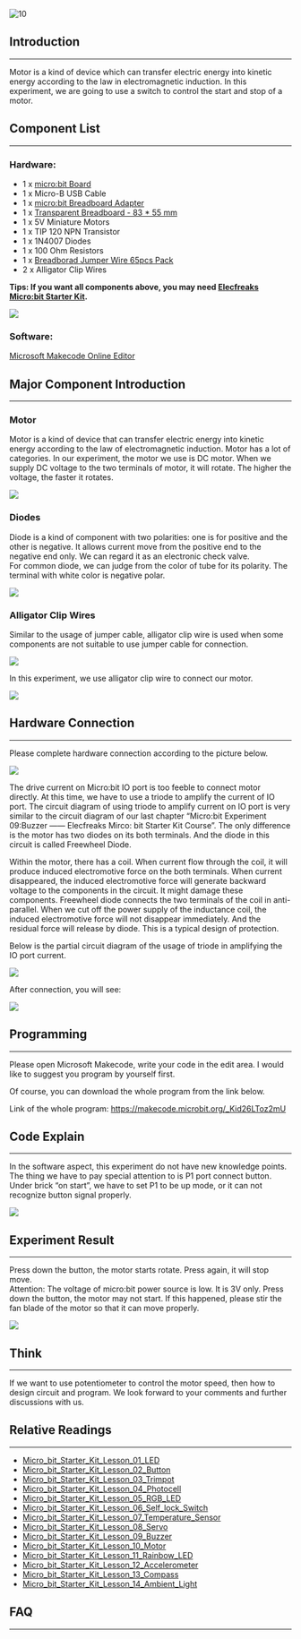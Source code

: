 ![10](https://i.imgur.com/8KZyoCy.jpg)

## Introduction  
---  

Motor is a kind of device which can transfer electric energy into kinetic energy according to the law in electromagnetic induction. In this experiment, we are going to use a switch to control the start and stop of a motor.   


## Component List  
---  

### Hardware:  

- 1 x [micro:bit Board](http://www.elecfreaks.com/estore/bbc-micro-bit-board-for-coding-programming.html)  
- 1 x Micro-B USB Cable  
- 1 x [micro:bit Breadboard Adapter](http://www.elecfreaks.com/estore/microbit-breadboard-adapter.html)  
- 1 x [Transparent Breadboard - 83 * 55 mm](http://www.elecfreaks.com/estore/transparent-breadboard-83-55-mm.html)  
- 1 x 5V Miniature Motors  
- 1 x TIP 120 NPN Transistor  
- 1 x 1N4007 Diodes  
- 1 x 100 Ohm Resistors  
- 1 x [Breadborad Jumper Wire 65pcs Pack](http://www.elecfreaks.com/estore/breadborad-jumper-wire-65pcs-pack.html)  
- 2 x Alligator Clip Wires  

**Tips: If you want all components above, you may need [Elecfreaks Micro:bit Starter Kit](http://www.elecfreaks.com/estore/elecfreaks-micro-bit-starter-kit-795.html).**  

![](https://i.imgur.com/W4tseua.jpg)  

### Software:  

[Microsoft Makecode Online Editor ](https://makecode.microbit.org/)  


## Major Component Introduction  
---  

### Motor  

Motor is a kind of device that can transfer electric energy into kinetic energy according to the law of electromagnetic induction. Motor has a lot of categories. In our experiment, the motor we use is DC motor. When we supply DC voltage to the two terminals of motor, it will rotate. The higher the voltage, the faster it rotates.  

![](https://i.imgur.com/JesPIk4.jpg)  

### Diodes  

Diode is a kind of component with two polarities: one is for positive and the other is negative. It allows current move from the positive end to the negative end only. We can regard it as an electronic check valve.   
For common diode, we can judge from the color of tube for its polarity. The terminal with white color is negative polar.  

![](https://i.imgur.com/b1g3bBJ.jpg)   

### Alligator Clip Wires  

Similar to the usage of jumper cable, alligator clip wire is used when some components are not suitable to use jumper cable for connection.    

![](https://i.imgur.com/EfkdKmY.jpg)  

In this experiment, we use alligator clip wire to connect our motor.   

![](https://i.imgur.com/Oj1aUaf.jpg)  


## Hardware Connection      
---  

Please complete hardware connection according to the picture below.  

![](https://i.imgur.com/2MZA7bj.jpg)  

The drive current on Micro:bit IO port is too feeble to connect motor directly. At this time, we have to use a triode to amplify the current of IO port.  The circuit diagram of using triode to amplify current on IO port is very similar to the circuit diagram of our last chapter “Micro:bit Experiment 09:Buzzer —— Elecfreaks Mirco: bit Starter Kit Course”. The only difference is the motor has two diodes on its both terminals. And the diode in this circuit is called Freewheel Diode.   

Within the motor, there has a coil. When current flow through the coil, it will produce induced electromotive force on the both terminals. When current disappeared, the induced electromotive force will generate backward voltage to the components in the circuit. It might damage these components. Freewheel diode connects the two terminals of the coil in anti-parallel. When we cut off the power supply of the inductance coil, the induced electromotive force will not disappear immediately. And the residual force will release by diode.   This is a typical design of protection.     

Below is the partial circuit diagram of the usage of triode in amplifying the IO port current.   

![](https://i.imgur.com/e4YL3hx.jpg)  

After connection, you will see:   

![](https://i.imgur.com/RwH4uNp.jpg)   


## Programming    
---  

Please open Microsoft Makecode, write your code in the edit area. I would like to suggest you program by yourself first.   

Of course, you can download the whole program from the link below.  

Link of the whole program: https://makecode.microbit.org/_Kid26LToz2mU  


## Code Explain    
---  

In the software aspect, this experiment do not have new knowledge points. The thing we have to pay special attention to is P1 port connect button. Under brick “on start”, we have to set P1 to be up mode, or it can not recognize button signal properly.   

![](https://i.imgur.com/7lkYPlA.jpg)  


## Experiment Result  
---  

Press down the button, the motor starts rotate. Press again, it will stop move.   
Attention: The voltage of micro:bit power source is low. It is 3V only. Press down the button, the motor may not start. If this happened, please stir the fan blade of the motor so that it can move properly.   

![](https://i.imgur.com/UeWUgLi.gif)  


## Think  
---  

If we want to use potentiometer to control the motor speed, then how to design circuit and program. We look forward to your comments and further discussions with us.     


## Relative Readings   
---

- [Micro_bit_Starter_Kit_Lesson_01_LED](/Micro_bit_Starter_Kit_Lesson_01_LED/)  
- [Micro_bit_Starter_Kit_Lesson_02_Button](/Micro_bit_Starter_Kit_Lesson_02_Button/)  
- [Micro_bit_Starter_Kit_Lesson_03_Trimpot](/Micro_bit_Starter_Kit_Lesson_03_Trimpot/)  
- [Micro_bit_Starter_Kit_Lesson_04_Photocell](/Micro_bit_Starter_Kit_Lesson_04_Photocell/)  
- [Micro_bit_Starter_Kit_Lesson_05_RGB_LED](/Micro_bit_Starter_Kit_Lesson_05_RGB_LED/)  
- [Micro_bit_Starter_Kit_Lesson_06_Self_lock_Switch](/Micro_bit_Starter_Kit_Lesson_06_Self_lock_Switch/)  
- [Micro_bit_Starter_Kit_Lesson_07_Temperature_Sensor](/Micro_bit_Starter_Kit_Lesson_07_Temperature_Sensor/)  
- [Micro_bit_Starter_Kit_Lesson_08_Servo](/Micro_bit_Starter_Kit_Lesson_08_Servo/)  
- [Micro_bit_Starter_Kit_Lesson_09_Buzzer](/Micro_bit_Starter_Kit_Lesson_09_Buzzer/)  
- [Micro_bit_Starter_Kit_Lesson_10_Motor](Micro_bit_Starter_Kit_Lesson_10_Motor)  
- [Micro_bit_Starter_Kit_Lesson_11_Rainbow_LED](/Micro_bit_Starter_Kit_Lesson_11_Rainbow_LED/)  
- [Micro_bit_Starter_Kit_Lesson_12_Accelerometer](/Micro_bit_Starter_Kit_Lesson_12_Accelerometer/)  
- [Micro_bit_Starter_Kit_Lesson_13_Compass](/Micro_bit_Starter_Kit_Lesson_13_Compass/)  
- [Micro_bit_Starter_Kit_Lesson_14_Ambient_Light](/Micro_bit_Starter_Kit_Lesson_14_Ambient_Light/)  


## FAQ  
---  

   

